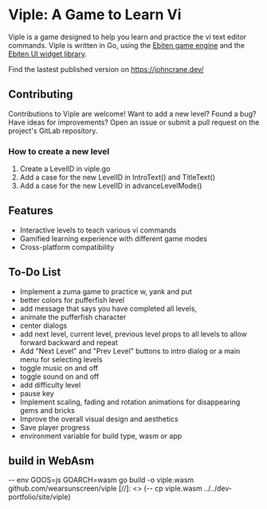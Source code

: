 # Viple: A Game to Learn Vi
Viple is a game designed to help you learn and practice the vi text editor commands. Viple is written in Go, using the [Ebiten game engine](https://ebitengine.org/) and the [Ebiten UI widget library](https://ebitenui.github.io/). 

Find the lastest published version on https://johncrane.dev/

## Contributing
Contributions to Viple are welcome! Want to add a new level? Found a bug? Have ideas for improvements? Open an issue or submit a pull request on the project's GitLab repository.

### How to create a new level
1. Create a LevelID in viple.go
1. Add a case for the new LevelID in IntroText() and TitleText()
1. Add a case for the new LevelID in advanceLevelMode()

## Features
- Interactive levels to teach various vi commands
- Gamified learning experience with different game modes
- Cross-platform compatibility

## To-Do List
- Implement a zuma game to practice w, yank and put
- better colors for pufferfish level
- add message that says you have completed all levels, 
- animate the pufferfish character
- center dialogs
- add next level, current level, previous level props to all levels to allow forward backward and repeat
- Add "Next Level" and "Prev Level" buttons to intro dialog or a main menu for selecting levels
- toggle music on and off
- toggle sound on and off
- add difficulty level
- pause key
- Implement scaling, fading and rotation animations for disappearing gems and bricks
- Improve the overall visual design and aesthetics
- Save player progress
- environment variable for build type, wasm or app

## build in WebAsm
-- env GOOS=js GOARCH=wasm go build -o viple.wasm github.com/wearsunscreen/viple
[//]: <> (-- cp viple.wasm ../../dev-portfolio/site/viple)


